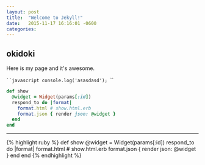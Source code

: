 ```yaml
---
layout: post
title:  "Welcome to Jekyll!"
date:   2015-11-17 16:16:01 -0600
categories:
---
```


## okidoki

Here is my page and it's awesome.

`​``javascript
console.log('asasdasd');
`​``

```ruby
def show
  @widget = Widget(params[:id])
  respond_to do |format|
    format.html # show.html.erb
    format.json { render json: @widget }
  end
end
```

---

{% highlight ruby %}
def show
  @widget = Widget(params[:id])
  respond_to do |format|
    format.html # show.html.erb
    format.json { render json: @widget }
  end
end
{% endhighlight %}
